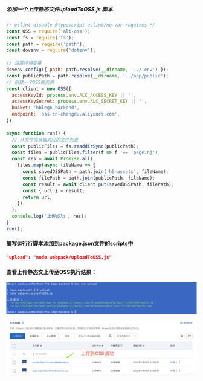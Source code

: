 ##### 添加一个上传静态文件uploadToOSS.js 脚本

```javascript
/* eslint-disable @typescript-eslint/no-var-requires */
const OSS = require('ali-oss');
const fs = require('fs');
const path = require('path');
const dovenv = require('dotenv');

// 设置环境变量
dovenv.config({ path: path.resolve(__dirname, '../.env') });
const publicPath = path.resolve(__dirname, '../app/public');
// 创建一个OSS的实例
const client = new OSS({
  accessKeyId: process.env.ALC_ACCESS_KEY || '',
  accessKeySecret: process.env.ALC_SECRET_KEY || '',
  bucket: 'hblego-backend',
  endpoint: 'oss-cn-chengdu.aliyuncs.com',
});

async function run() {
  // 从文件夹获取对应的文件列表
  const publicFiles = fs.readdirSync(publicPath);
  const files = publicFiles.filter(f => f !== 'page.nj');
  const res = await Promise.all(
    files.map(async fileName => {
      const savedOSSPath = path.join('h5-assets', fileName);
      const filePath = path.join(publicPath, fileName);
      const result = await client.put(savedOSSPath, filePath);
      const { url } = result;
      return url;
    }),
  );
  console.log('上传成功', res);
}
run();
```

#### 编写运行行脚本添加到package.json文件的scripts中

```json
"upload": "node webpack/uploadToOSS.js"
```

#### 查看上传静态文上传至OSS执行结果：

![1668177214360](image/6-4上传生成的静态文件到OSS/1668177214360.png)

![1668177279727](image/6-4上传生成的静态文件到OSS/1668177279727.png)
